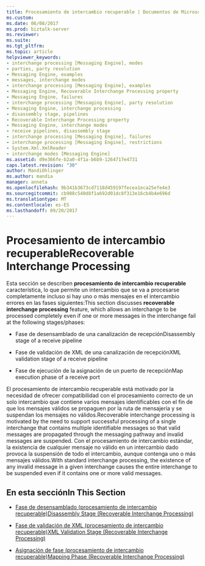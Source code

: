 ```yaml
---
title: Procesamiento de intercambio recuperable | Documentos de Microsoft
ms.custom: 
ms.date: 06/08/2017
ms.prod: biztalk-server
ms.reviewer: 
ms.suite: 
ms.tgt_pltfrm: 
ms.topic: article
helpviewer_keywords:
- interchange processing [Messaging Engine], modes
- parties, party resolution
- Messaging Engine, examples
- messages, interchange modes
- interchange processing [Messaging Engine], examples
- Messaging Engine, Recoverable Interchange Processing property
- Messaging Engine, failures
- interchange processing [Messaging Engine], party resolution
- Messaging Engine, interchange processing
- disassembly stage, pipelines
- Recoverable Interchange Processing property
- Messaging Engine, interchange modes
- receive pipelines, disassembly stage
- interchange processing [Messaging Engine], failures
- interchange processing [Messaging Engine], restrictions
- System.Xml.XmlReader
- interchange modes [Messaging Engine]
ms.assetid: d9e366fe-b2a0-4f1a-b6b9-1264717e4731
caps.latest.revision: "30"
author: MandiOhlinger
ms.author: mandia
manager: anneta
ms.openlocfilehash: 9b341b3673cd7118d459197fecea1eca25efe4e3
ms.sourcegitcommit: cb908c540d8f1a692d01dc8f313e16cb4b4e696d
ms.translationtype: MT
ms.contentlocale: es-ES
ms.lasthandoff: 09/20/2017
---
```

# <a name="recoverable-interchange-processing"></a><span data-ttu-id="4d470-102">Procesamiento de intercambio recuperable</span><span class="sxs-lookup"><span data-stu-id="4d470-102">Recoverable Interchange Processing</span></span>
<span data-ttu-id="4d470-103">Esta sección se describen **procesamiento de intercambio recuperable** característica, lo que permite un intercambio que se va a procesarse completamente incluso si hay uno o más mensajes en el intercambio errores en las fases siguientes:</span><span class="sxs-lookup"><span data-stu-id="4d470-103">This section discusses **recoverable interchange processing** feature, which allows an interchange to be processed completely even if one or more messages in the interchange fail at the following stages/phases:</span></span>  
  
-   <span data-ttu-id="4d470-104">Fase de desensamblado de una canalización de recepción</span><span class="sxs-lookup"><span data-stu-id="4d470-104">Disassembly stage of a receive pipeline</span></span>  
  
-   <span data-ttu-id="4d470-105">Fase de validación de XML de una canalización de recepción</span><span class="sxs-lookup"><span data-stu-id="4d470-105">XML validation stage of a receive pipeline</span></span>  
  
-   <span data-ttu-id="4d470-106">Fase de ejecución de la asignación de un puerto de recepción</span><span class="sxs-lookup"><span data-stu-id="4d470-106">Map execution phase of a receive port</span></span>  
  
 <span data-ttu-id="4d470-107">El procesamiento de intercambio recuperable está motivado por la necesidad de ofrecer compatibilidad con el procesamiento correcto de un solo intercambio que contiene varios mensajes identificables con el fin de que los mensajes válidos se propaguen por la ruta de mensajería y se suspendan los mensajes no válidos.</span><span class="sxs-lookup"><span data-stu-id="4d470-107">Recoverable interchange processing is motivated by the need to support successful processing of a single interchange that contains multiple identifiable messages so that valid messages are propagated through the messaging pathway and invalid messages are suspended.</span></span> <span data-ttu-id="4d470-108">Con el procesamiento de intercambio estándar, la existencia de cualquier mensaje no válido en un intercambio dado provoca la suspensión de todo el intercambio, aunque contenga uno o más mensajes válidos.</span><span class="sxs-lookup"><span data-stu-id="4d470-108">With standard interchange processing, the existence of any invalid message in a given interchange causes the entire interchange to be suspended even if it contains one or more valid messages.</span></span>  
  
## <a name="in-this-section"></a><span data-ttu-id="4d470-109">En esta sección</span><span class="sxs-lookup"><span data-stu-id="4d470-109">In This Section</span></span>  
  
-   [<span data-ttu-id="4d470-110">Fase de desensamblado (procesamiento de intercambio recuperable)</span><span class="sxs-lookup"><span data-stu-id="4d470-110">Disassembly Stage (Recoverable Interchange Processing)</span></span>](../core/disassembly-stage-recoverable-interchange-processing.md)  
  
-   [<span data-ttu-id="4d470-111">Fase de validación de XML (procesamiento de intercambio recuperable)</span><span class="sxs-lookup"><span data-stu-id="4d470-111">XML Validation Stage (Recoverable Interchange Processing)</span></span>](../core/xml-validation-stage-recoverable-interchange-processing.md)  
  
-   [<span data-ttu-id="4d470-112">Asignación de fase (procesamiento de intercambio recuperable)</span><span class="sxs-lookup"><span data-stu-id="4d470-112">Mapping Phase (Recoverable Interchange Processing)</span></span>](../core/mapping-phase-recoverable-interchange-processing.md)